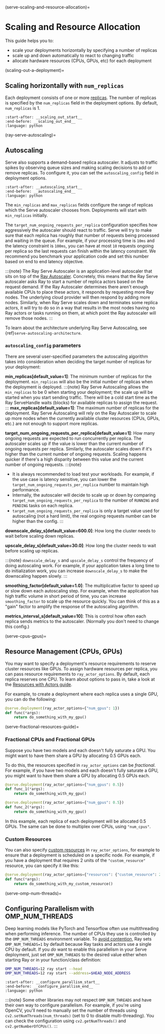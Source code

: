 (serve-scaling-and-resource-allocation)=

# Scaling and Resource Allocation

This guide helps you to:

- scale your deployments horizontally by specifying a number of replicas
- scale up and down automatically to react to changing traffic
- allocate hardware resources (CPUs, GPUs, etc) for each deployment

(scaling-out-a-deployment)=

## Scaling horizontally with `num_replicas`

Each deployment consists of one or more [replicas](serve-architecture-high-level-view).
The number of replicas is specified by the `num_replicas` field in the deployment options.
By default, `num_replicas` is 1.

```{literalinclude} ../serve/doc_code/managing_deployments.py
:start-after: __scaling_out_start__
:end-before: __scaling_out_end__
:language: python
```

(ray-serve-autoscaling)=

## Autoscaling

Serve also supports a demand-based replica autoscaler. It adjusts to traffic spikes by observing queue sizes and making scaling decisions to add or remove replicas.
To configure it, you can set the `autoscaling_config` field in deployment options.

```{literalinclude} ../serve/doc_code/managing_deployments.py
:start-after: __autoscaling_start__
:end-before: __autoscaling_end__
:language: python
```

The `min_replicas` and `max_replicas` fields configure the range of replicas which the
Serve autoscaler chooses from.  Deployments will start with `min_replicas` initially.

The `target_num_ongoing_requests_per_replica` configuration specifies how aggressively the
autoscaler should react to traffic. Serve will try to make sure that each replica has roughly that number
of requests being processed and waiting in the queue. For example, if your processing time is `10ms`
and the latency constraint is `100ms`, you can have at most `10` requests ongoing per replica so
the last requests can finish within the latency constraint. We recommend you benchmark your application
code and set this number based on end to end latency objective.

:::{note}
The Ray Serve Autoscaler is an application-level autoscaler that sits on top of the [Ray Autoscaler](cluster-index).
Concretely, this means that the Ray Serve autoscaler asks Ray to start a number of replica actors based on the request demand.
If the Ray Autoscaler determines there aren't enough available CPUs to place these actors, it responds by requesting more Ray nodes.
The underlying cloud provider will then respond by adding more nodes.
Similarly, when Ray Serve scales down and terminates some replica actors, it will try to do so in a way that results in the most nodes having no Ray actors or tasks running on them, at which point the Ray autoscaler will remove those nodes.
:::

To learn about the architecture underlying Ray Serve Autoscaling, see {ref}`serve-autoscaling-architecture`.

### `autoscaling_config` parameters

There are several user-specified parameters the autoscaling algorithm takes into consideration when deciding the target number of replicas for your deployment:

**min_replicas[default_value=1]**: The minimum number of replicas for the deployment. ``min_replicas`` will also be the initial number of replicas when the deployment is deployed.
:::{note}
Ray Serve Autoscaling allows the `min_replicas` to be 0 when starting your deployment; the scale up will be started when you start sending traffic. There will be a cold start time as the Ray ServeHandle waits (blocks) for available replicas to assign the request.
:::
**max_replicas[default_value=1]**: The maximum number of replicas for the deployment. Ray Serve Autoscaling will rely on the Ray Autoscaler to scale up more nodes when the currently available cluster resources (CPUs, GPUs, etc.) are not enough to support more replicas.

**target_num_ongoing_requests_per_replica[default_value=1]**: How many ongoing requests are expected to run concurrently per replica. The autoscaler scales up if the value is lower than the current number of ongoing requests per replica. Similarly, the autoscaler scales down if it's higher than the current number of ongoing requests. Scaling happens quicker if there's a high disparity between this value and the current number of ongoing requests.
:::{note}
- It is always recommended to load test your workloads. For example, if the use case is latency sensitive, you can lower the `target_num_ongoing_requests_per_replica` number to maintain high performance.
- Internally, the autoscaler will decide to scale up or down by comparing `target_num_ongoing_requests_per_replica` to the number of `RUNNING` and `PENDING` tasks on each replica.
- `target_num_ongoing_requests_per_replica` is only a target value used for autoscaling (not a hard limit), the real ongoing requests number can be higher than the config.
:::

**downscale_delay_s[default_value=600.0]**: How long the cluster needs to wait before scaling down replicas.

**upscale_delay_s[default_value=30.0]**: How long the cluster needs to wait before scaling up replicas.

:::{note}
`downscale_delay_s` and `upscale_delay_s` control the frequency of doing autoscaling work. For example, if your application takes a long time to do initialization work, you can increase `downscale_delay_s` to make the downscaling happen slowly.
:::

**smoothing_factor[default_value=1.0]**: The multiplicative factor to speed up or slow down each autoscaling step. For example, when the application has high traffic volume in short period of time, you can increase `smoothing_factor` to scale up the resource quickly.  You can think of this as a "gain" factor to amplify the response of the autoscaling algorithm.

**metrics_interval_s[default_value=10]**: This is control how often each replica sends metrics to the autoscaler. (Normally you don't need to change this config.)

(serve-cpus-gpus)=

## Resource Management (CPUs, GPUs)

You may want to specify a deployment's resource requirements to reserve cluster resources like GPUs.  To assign hardware resources per replica, you can pass resource requirements to
`ray_actor_options`.
By default, each replica reserves one CPU.
To learn about options to pass in, take a look at the [Resources with Actors guide](actor-resource-guide).

For example, to create a deployment where each replica uses a single GPU, you can do the
following:

```python
@serve.deployment(ray_actor_options={"num_gpus": 1})
def func(*args):
    return do_something_with_my_gpu()
```

(serve-fractional-resources-guide)=

### Fractional CPUs and Fractional GPUs

Suppose you have two models and each doesn't fully saturate a GPU.  You might want to have them share a GPU by allocating 0.5 GPUs each.

To do this, the resources specified in `ray_actor_options` can be *fractional*.
For example, if you have two models and each doesn't fully saturate a GPU, you might want to have them share a GPU by allocating 0.5 GPUs each.

```python
@serve.deployment(ray_actor_options={"num_gpus": 0.5})
def func_1(*args):
    return do_something_with_my_gpu()

@serve.deployment(ray_actor_options={"num_gpus": 0.5})
def func_2(*args):
    return do_something_with_my_gpu()
```

In this example, each replica of each deployment will be allocated 0.5 GPUs.  The same can be done to multiplex over CPUs, using `"num_cpus"`.

### Custom Resources

You can also specify [custom resources](custom-resources) in `ray_actor_options`, for example to ensure that a deployment is scheduled on a specific node.
For example, if you have a deployment that requires 2 units of the `"custom_resource"` resource, you can specify it like this:

```python
@serve.deployment(ray_actor_options={"resources": {"custom_resource": 2}})
def func(*args):
    return do_something_with_my_custom_resource()
```

(serve-omp-num-threads)=

## Configuring Parallelism with OMP_NUM_THREADS

Deep learning models like PyTorch and Tensorflow often use multithreading when performing inference.
The number of CPUs they use is controlled by the `OMP_NUM_THREADS` environment variable.
To [avoid contention](omp-num-thread-note), Ray sets `OMP_NUM_THREADS=1` by default because Ray tasks and actors use a single CPU by default.
If you *do* want to enable this parallelism in your Serve deployment, just set `OMP_NUM_THREADS` to the desired value either when starting Ray or in your function/class definition:

```bash
OMP_NUM_THREADS=12 ray start --head
OMP_NUM_THREADS=12 ray start --address=$HEAD_NODE_ADDRESS
```

```{literalinclude} ../serve/doc_code/managing_deployments.py
:start-after: __configure_parallism_start__
:end-before: __configure_parallism_end__
:language: python
```

:::{note}
Some other libraries may not respect `OMP_NUM_THREADS` and have their own way to configure parallelism.
For example, if you're using OpenCV, you'll need to manually set the number of threads using `cv2.setNumThreads(num_threads)` (set to 0 to disable multi-threading).
You can check the configuration using `cv2.getNumThreads()` and `cv2.getNumberOfCPUs()`.
:::
